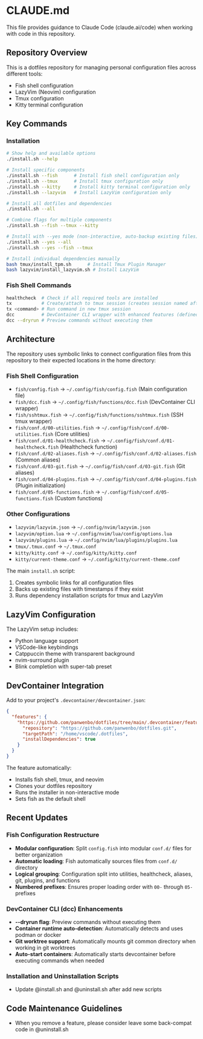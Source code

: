 # CLAUDE.md

This file provides guidance to Claude Code (claude.ai/code) when working with code in this repository.

## Repository Overview

This is a dotfiles repository for managing personal configuration files across different tools:
- Fish shell configuration
- LazyVim (Neovim) configuration
- Tmux configuration
- Kitty terminal configuration

## Key Commands

### Installation
```bash
# Show help and available options
./install.sh --help

# Install specific components
./install.sh --fish      # Install fish shell configuration only
./install.sh --tmux      # Install tmux configuration only
./install.sh --kitty     # Install kitty terminal configuration only
./install.sh --lazyvim   # Install LazyVim configuration only

# Install all dotfiles and dependencies
./install.sh --all

# Combine flags for multiple components
./install.sh --fish --tmux --kitty

# Install with --yes mode (non-interactive, auto-backup existing files)
./install.sh --yes --all
./install.sh --yes --fish --tmux

# Install individual dependencies manually
bash tmux/install_tpm.sh      # Install Tmux Plugin Manager
bash lazyvim/install_lazyvim.sh # Install LazyVim
```

### Fish Shell Commands
```bash
healthcheck  # Check if all required tools are installed
tx           # Create/attach to tmux session (creates session named after current directory if no args)
tx <command> # Run command in new tmux session
dcc          # DevContainer CLI wrapper with enhanced features (defined in fish/dcc.fish)
dcc --dryrun # Preview commands without executing them
```

## Architecture

The repository uses symbolic links to connect configuration files from this repository to their expected locations in the home directory:

### Fish Shell Configuration
- `fish/config.fish` → `~/.config/fish/config.fish` (Main configuration file)
- `fish/dcc.fish` → `~/.config/fish/functions/dcc.fish` (DevContainer CLI wrapper)
- `fish/sshtmux.fish` → `~/.config/fish/functions/sshtmux.fish` (SSH tmux wrapper)
- `fish/conf.d/00-utilities.fish` → `~/.config/fish/conf.d/00-utilities.fish` (Core utilities)
- `fish/conf.d/01-healthcheck.fish` → `~/.config/fish/conf.d/01-healthcheck.fish` (Healthcheck function)
- `fish/conf.d/02-aliases.fish` → `~/.config/fish/conf.d/02-aliases.fish` (Common aliases)
- `fish/conf.d/03-git.fish` → `~/.config/fish/conf.d/03-git.fish` (Git aliases)
- `fish/conf.d/04-plugins.fish` → `~/.config/fish/conf.d/04-plugins.fish` (Plugin initialization)
- `fish/conf.d/05-functions.fish` → `~/.config/fish/conf.d/05-functions.fish` (Custom functions)

### Other Configurations
- `lazyvim/lazyvim.json` → `~/.config/nvim/lazyvim.json`
- `lazyvim/option.lua` → `~/.config/nvim/lua/config/options.lua`
- `lazyvim/plugins.lua` → `~/.config/nvim/lua/plugins/plugins.lua`
- `tmux/.tmux.conf` → `~/.tmux.conf`
- `kitty/kitty.conf` → `~/.config/kitty/kitty.conf`
- `kitty/current-theme.conf` → `~/.config/kitty/current-theme.conf`

The main `install.sh` script:
1. Creates symbolic links for all configuration files
2. Backs up existing files with timestamps if they exist
3. Runs dependency installation scripts for tmux and LazyVim

## LazyVim Configuration

The LazyVim setup includes:
- Python language support
- VSCode-like keybindings
- Catppuccin theme with transparent background
- nvim-surround plugin
- Blink completion with super-tab preset

## DevContainer Integration

Add to your project's `.devcontainer/devcontainer.json`:

```json
{
  "features": {
    "https://github.com/panwenbo/dotfiles/tree/main/.devcontainer/features/dotfiles": {
      "repository": "https://github.com/panwenbo/dotfiles.git",
      "targetPath": "/home/vscode/.dotfiles",
      "installDependencies": true
    }
  }
}
```

The feature automatically:
- Installs fish shell, tmux, and neovim
- Clones your dotfiles repository
- Runs the installer in non-interactive mode
- Sets fish as the default shell

## Recent Updates

### Fish Configuration Restructure
- **Modular configuration**: Split `config.fish` into modular `conf.d/` files for better organization
- **Automatic loading**: Fish automatically sources files from `conf.d/` directory
- **Logical grouping**: Configuration split into utilities, healthcheck, aliases, git, plugins, and functions
- **Numbered prefixes**: Ensures proper loading order with `00-` through `05-` prefixes

### DevContainer CLI (dcc) Enhancements
- **--dryrun flag**: Preview commands without executing them
- **Container runtime auto-detection**: Automatically detects and uses podman or docker
- **Git worktree support**: Automatically mounts git common directory when working in git worktrees
- **Auto-start containers**: Automatically starts devcontainer before executing commands when needed

### Installation and Uninstallation Scripts
- Update @install.sh and @uninstall.sh after add new scripts

## Code Maintenance Guidelines
- When you remove a feature, please consider leave some back-compat code in @uninstall.sh 